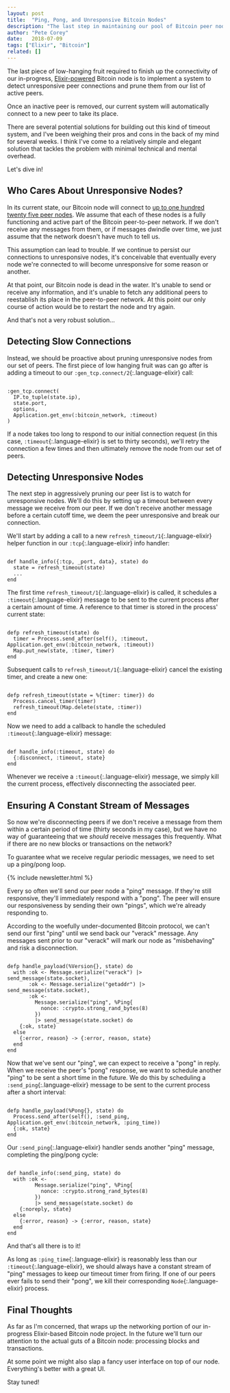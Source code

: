 ```yaml
---
layout: post
title:  "Ping, Pong, and Unresponsive Bitcoin Nodes"
description: "The last step in maintaining our pool of Bitcoin peer nodes is to detect and remove unresponsive nodes from our network."
author: "Pete Corey"
date:   2018-07-09
tags: ["Elixir", "Bitcoin"]
related: []
---
```


The last piece of low-hanging fruit required to finish up the connectivity of our in-progress, [Elixir-powered](https://elixir-lang.org/) Bitcoin node is to implement a system to detect unresponsive peer connections and prune them from our list of active peers.

Once an inactive peer is removed, our current system will automatically connect to a new peer to take its place.

There are several potential solutions for building out this kind of timeout system, and I've been weighing their pros and cons in the back of my mind for several weeks. I think I've come to a relatively simple and elegant solution that tackles the problem with minimal technical and mental overhead.

Let's dive in!

## Who Cares About Unresponsive Nodes?

In its current state, our Bitcoin node will connect to [up to one hundred twenty five peer nodes](https://github.com/bitcoin/bitcoin/blob/23e7fe8be827cdcdcace2a77ecc683074b97f8a2/src/net.h#L70-L71). We assume that each of these nodes is a fully functioning and active part of the Bitcoin peer-to-peer network. If we don't receive any messages from them, or if messages dwindle over time, we just assume that the network doesn't have much to tell us.

This assumption can lead to trouble. If we continue to persist our connections to unresponsive nodes, it's conceivable that eventually every node we're connected to will become unresponsive for some reason or another.

At that point, our Bitcoin node is dead in the water. It's unable to send or receive any information, and it's unable to fetch any additional peers to reestablish its place in the peer-to-peer network. At this point our only course of action would be to restart the node and try again.

And that's not a very robust solution…

## Detecting Slow Connections

Instead, we should be proactive about pruning unresponsive nodes from our set of peers. The first piece of low hanging fruit was can go after is adding a timeout to our `:gen_tcp.connect/2`{:.language-elixir} call:

<pre class='language-elixir'><code class='language-elixir'>
:gen_tcp.connect(
  IP.to_tuple(state.ip),
  state.port,
  options,
  Application.get_env(:bitcoin_network, :timeout)
)
</code></pre>

If a node takes too long to respond to our initial connection request (in this case, `:timeout`{:.language-elixir} is set to thirty seconds), we'll retry the connection a few times and then ultimately remove the node from our set of peers.

## Detecting Unresponsive Nodes

The next step in aggressively pruning our peer list is to watch for unresponsive nodes. We'll do this by setting up a timeout between every message we receive from our peer. If we don't receive another message before a certain cutoff time, we deem the peer unresponsive and break our connection.

We'll start by adding a call to a new `refresh_timeout/1`{:.language-elixir} helper function in our `:tcp`{:.language-elixir} info handler:

<pre class='language-elixir'><code class='language-elixir'>
def handle_info({:tcp, _port, data}, state) do
  state = refresh_timeout(state)
  ...
end
</code></pre>

The first time `refresh_timeout/1`{:.language-elixir} is called, it schedules a `:timeout`{:.language-elixir} message to be sent to the current process after a certain amount of time. A reference to that timer is stored in the process' current state:

<pre class='language-elixir'><code class='language-elixir'>
defp refresh_timeout(state) do
  timer = Process.send_after(self(), :timeout, Application.get_env(:bitcoin_network, :timeout))
  Map.put_new(state, :timer, timer)
end
</code></pre>

Subsequent calls to `refresh_timeout/1`{:.language-elixir} cancel the existing timer, and create a new one:

<pre class='language-elixir'><code class='language-elixir'>
defp refresh_timeout(state = %{timer: timer}) do
  Process.cancel_timer(timer)
  refresh_timeout(Map.delete(state, :timer))
end
</code></pre>

Now we need to add a callback to handle the scheduled `:timeout`{:.language-elixir} message:

<pre class='language-elixir'><code class='language-elixir'>
def handle_info(:timeout, state) do
  {:disconnect, :timeout, state}
end
</code></pre>

Whenever we receive a `:timeout`{:.language-elixir} message, we simply kill the current process, effectively disconnecting the associated peer.

## Ensuring A Constant Stream of Messages

So now we're disconnecting peers if we don't receive a message from them within a certain period of time (thirty seconds in my case), but we have no way of guaranteeing that we _should_ receive messages this frequently. What if there are no new blocks or transactions on the network?

To guarantee what we receive regular periodic messages, we need to set up a ping/pong loop.

{% include newsletter.html %}

Every so often we'll send our peer node a "ping" message. If they're still responsive, they'll immediately respond with a "pong". The peer will ensure our responsiveness by sending their own "pings", which we're already responding to.

According to the woefully under-documented Bitcoin protocol, we can't send our first "ping" until we send back our "verack" message. Any messages sent prior to our "verack" will mark our node as "misbehaving" and risk a disconnection.

<pre class='language-elixir'><code class='language-elixir'>
defp handle_payload(%Version{}, state) do
  with :ok <- Message.serialize("verack") |> send_message(state.socket),
       :ok <- Message.serialize("getaddr") |> send_message(state.socket),
       :ok <-
         Message.serialize("ping", %Ping{
           nonce: :crypto.strong_rand_bytes(8)
         })
         |> send_message(state.socket) do
    {:ok, state}
  else
    {:error, reason} -> {:error, reason, state}
  end
end
</code></pre>

Now that we've sent our "ping", we can expect to receive a "pong" in reply. When we receive the peer's "pong" response, we want to schedule another "ping" to be sent a short time in the future. We do this by scheduling a `:send_ping`{:.language-elixir} message to be sent to the current process after a short interval:

<pre class='language-elixir'><code class='language-elixir'>
defp handle_payload(%Pong{}, state) do
  Process.send_after(self(), :send_ping, Application.get_env(:bitcoin_network, :ping_time))
  {:ok, state}
end
</code></pre>

Our `:send_ping`{:.language-elixir} handler sends another "ping" message, completing the ping/pong cycle:

<pre class='language-elixir'><code class='language-elixir'>
def handle_info(:send_ping, state) do
  with :ok <-
         Message.serialize("ping", %Ping{
           nonce: :crypto.strong_rand_bytes(8)
         })
         |> send_message(state.socket) do
    {:noreply, state}
  else
    {:error, reason} -> {:error, reason, state}
  end
end
</code></pre>

And that's all there is to it!

As long as `:ping_time`{:.language-elixir} is reasonably less than our `:timeout`{:.language-elixir}, we should always have a constant stream of "ping" messages to keep our timeout timer from firing. If one of our peers ever fails to send their "pong", we kill their corresponding `Node`{:.language-elixir} process.

## Final Thoughts

As far as I'm concerned, that wraps up the networking portion of our in-progress Elixir-based Bitcoin node project. In the future we'll turn our attention to the actual guts of a Bitcoin node: processing blocks and transactions.

At some point we might also slap a fancy user interface on top of our node. Everything's better with a great UI.

Stay tuned!
